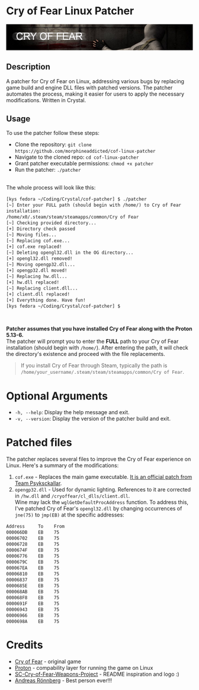 # Cry of Fear Linux Patcher
![](/ass/logo.png)

## Description
A patcher for Cry of Fear on Linux, addressing various bugs by replacing game build and engine DLL files with patched versions. The patcher automates the process, making it easier for users to apply the necessary modifications. Written in Crystal.

## Usage
To use the patcher follow these steps:
- Clone the repository: `git clone https://github.com/morphineaddicted/cof-linux-patcher`
- Navigate to the cloned repo: `cd cof-linux-patcher`
- Grant patcher executable permissions: `chmod +x patcher`
- Run the patcher: `./patcher` <br><br>

The whole process will look like this:
```
[kys fedora ~/Coding/Crystal/cof-patcher] $ ./patcher
[~] Enter your FULL path (should begin with /home/) to Cry of Fear installation: 
/home/x0/.steam/steam/steamapps/common/Cry of Fear
[~] Checking provided directory...
[+] Directory check passed
[~] Moving files...
[~] Replacing cof.exe...
[+] cof.exe replaced!
[~] Deleting opengl32.dll in the OG directory...
[+] opengl32.dll removed!
[~] Moving opengp32.dll...
[+] opengp32.dll moved!
[~] Replacing hw.dll...
[+] hw.dll replaced!
[~] Replacing client.dll...
[+] client.dll replaced!
[+] Everything done. Have fun!
[kys fedora ~/Coding/Crystal/cof-patcher] $ 
```
<br>

**Patcher assumes that you have installed Cry of Fear along with the Proton 5.13-6.** <br> 
The patcher will prompt you to enter the **FULL** path to your Cry of Fear installation (should begin with `/home/`). After entering the path, it will check the directory's existence and proceed with the file replacements. <br>
> If you install Cry of Fear through Steam, typically the path is `/home/your_username/.steam/steam/steamapps/common/Cry of Fear`.

# Optional Arguments
- `-h, --help`: Display the help message and exit.
- `-v, --version`: Display the version of the patcher build and exit.

# Patched files
The patcher replaces several files to improve the Cry of Fear experience on Linux. Here's a summary of the modifications:
1. `cof.exe` - Replaces the main game executable. [It is an official patch from Team Psyksckallar](https://www.moddb.com/games/cry-of-fear/downloads/cry-of-fear-crash-patch-for-64-bit-users).
2. `opengp32.dll` - Used for dynamic lighting. References to it are corrected in `/hw.dll` and `/cryoffear/cl_dlls/client.dll`. <br>
Wine may lack the `wglGetDefaultProcAddress` function. To address this, I've patched Cry of Fear's `opengl32.dll` by changing occurrences of `jne(75)` to `jmp(EB)` at the specific addresses:
```
Address     To    From
000066DB    EB    75
00006702    EB    75
00006728    EB    75
0000674F    EB    75
00006776    EB    75
0000679C    EB    75
000067EA    EB    75
00006810    EB    75
00006837    EB    75
0000685E    EB    75
000068AB    EB    75
000068F8    EB    75
0000691F    EB    75
00006943    EB    75
00006966    EB    75
0000698A    EB    75
```

# Credits
- [Cry of Fear](https://store.steampowered.com/app/223710/Cry_of_Fear/) - original game <br>
- [Proton](https://github.com/ValveSoftware/Proton) - compability layer for running the game on Linux <br>
- [SC-Cry-of-Fear-Weapons-Project](https://github.com/KernCore91/-SC-Cry-of-Fear-Weapons-Project) - README inspiration and logo :) <br>
- [Andreas Rönnberg](https://www.facebook.com/andreas.rumpel.ronnberg) - Best person ever!!!
